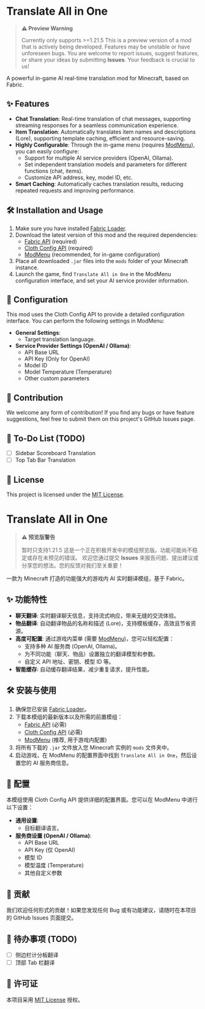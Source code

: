# Translate All in One

> **⚠️ Preview Warning**
>
> Currently only supports >=1.21.5
> This is a preview version of a mod that is actively being developed. Features may be unstable or have unforeseen bugs.
> You are welcome to report issues, suggest features, or share your ideas by submitting **Issues**. Your feedback is crucial to us!

A powerful in-game AI real-time translation mod for Minecraft, based on Fabric.

## ✨ Features

- **Chat Translation**: Real-time translation of chat messages, supporting streaming responses for a seamless communication experience.
- **Item Translation**: Automatically translates item names and descriptions (Lore), supporting template caching, efficient and resource-saving.
- **Highly Configurable**: Through the in-game menu (requires [ModMenu](https://www.curseforge.com/minecraft/mc-mods/modmenu)), you can easily configure:
    - Support for multiple AI service providers (OpenAI, Ollama).
    - Set independent translation models and parameters for different functions (chat, items).
    - Customize API address, key, model ID, etc.
- **Smart Caching**: Automatically caches translation results, reducing repeated requests and improving performance.

## 🛠️ Installation and Usage

1. Make sure you have installed [Fabric Loader](https://fabricmc.net/).
2. Download the latest version of this mod and the required dependencies:
    - [Fabric API](https://www.curseforge.com/minecraft/mc-mods/fabric-api) (required)
    - [Cloth Config API](https://www.curseforge.com/minecraft/mc-mods/cloth-config) (required)
    - [ModMenu](https://www.curseforge.com/minecraft/mc-mods/modmenu) (recommended, for in-game configuration)
3. Place all downloaded `.jar` files into the `mods` folder of your Minecraft instance.
4. Launch the game, find `Translate All in One` in the ModMenu configuration interface, and set your AI service provider information.

## 🔧 Configuration

This mod uses the Cloth Config API to provide a detailed configuration interface. You can perform the following settings in ModMenu:

- **General Settings**:
  - Target translation language.
- **Service Provider Settings (OpenAI / Ollama)**:
  - API Base URL
  - API Key (Only for OpenAI)
  - Model ID
  - Model Temperature (Temperature)
  - Other custom parameters

## 🤝 Contribution

We welcome any form of contribution! If you find any bugs or have feature suggestions, feel free to submit them on this project's GitHub Issues page.

## 📝 To-Do List (TODO)

- [ ] Sidebar Scoreboard Translation
- [ ] Top Tab Bar Translation

## 📜 License

This project is licensed under the [MIT License](./LICENSE).

# Translate All in One

> **⚠️ 预览版警告**
>
> 暂时只支持1.21.5
> 这是一个正在积极开发中的模组预览版。功能可能尚不稳定或存在未预见的错误。
> 欢迎您通过提交 **Issues** 来报告问题、提出建议或分享您的想法。您的反馈对我们至关重要！

一款为 Minecraft 打造的功能强大的游戏内 AI 实时翻译模组，基于 Fabric。

## ✨ 功能特性

- **聊天翻译**: 实时翻译聊天信息，支持流式响应，带来无缝的交流体验。
- **物品翻译**: 自动翻译物品的名称和描述 (Lore)，支持模板缓存，高效且节省资源。
- **高度可配置**: 通过游戏内菜单 (需要 [ModMenu](https://www.curseforge.com/minecraft/mc-mods/modmenu))，您可以轻松配置：
    - 支持多种 AI 服务商 (OpenAI, Ollama)。
    - 为不同功能（聊天、物品）设置独立的翻译模型和参数。
    - 自定义 API 地址、密钥、模型 ID 等。
- **智能缓存**: 自动缓存翻译结果，减少重复请求，提升性能。

## 🛠️ 安装与使用

1.  确保您已安装 [Fabric Loader](https://fabricmc.net/)。
2.  下载本模组的最新版本以及所需的前置模组：
    - [Fabric API](https://www.curseforge.com/minecraft/mc-mods/fabric-api) (必需)
    - [Cloth Config API](https://www.curseforge.com/minecraft/mc-mods/cloth-config) (必需)
    - [ModMenu](https://www.curseforge.com/minecraft/mc-mods/modmenu) (推荐, 用于游戏内配置)
3.  将所有下载的 `.jar` 文件放入您 Minecraft 实例的 `mods` 文件夹中。
4.  启动游戏，在 ModMenu 的配置界面中找到 `Translate All in One`，然后设置您的 AI 服务商信息。

## 🔧 配置

本模组使用 Cloth Config API 提供详细的配置界面。您可以在 ModMenu 中进行以下设置：

- **通用设置**:
  - 目标翻译语言。
- **服务商设置 (OpenAI / Ollama)**:
  - API Base URL
  - API Key (仅 OpenAI)
  - 模型 ID
  - 模型温度 (Temperature)
  - 其他自定义参数

## 🤝 贡献

我们欢迎任何形式的贡献！如果您发现任何 Bug 或有功能建议，请随时在本项目的 GitHub Issues 页面提交。

## 📝 待办事项 (TODO)

- [ ] 侧边栏计分板翻译
- [ ] 顶部 Tab 栏翻译

## 📜 许可证

本项目采用 [MIT License](./LICENSE) 授权。
